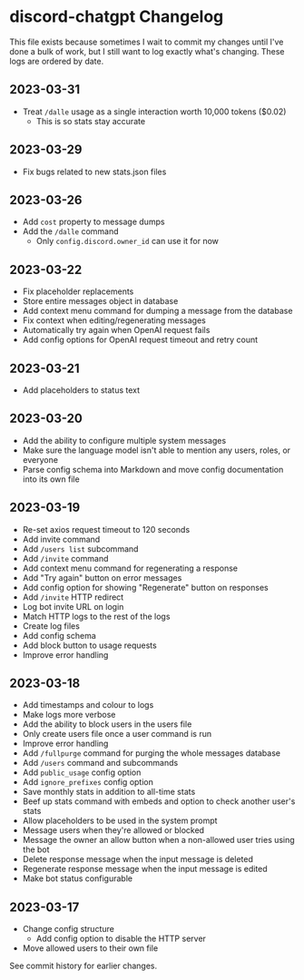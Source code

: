# discord-chatgpt Changelog
This file exists because sometimes I wait to commit my changes until I've done a bulk of work, but I still want to log exactly what's changing. These logs are ordered by date.

## 2023-03-31
- Treat `/dalle` usage as a single interaction worth 10,000 tokens ($0.02)
    - This is so stats stay accurate

## 2023-03-29
- Fix bugs related to new stats.json files

## 2023-03-26
- Add `cost` property to message dumps
- Add the `/dalle` command
    - Only `config.discord.owner_id` can use it for now

## 2023-03-22
- Fix placeholder replacements
- Store entire messages object in database
- Add context menu command for dumping a message from the database
- Fix context when editing/regenerating messages
- Automatically try again when OpenAI request fails
- Add config options for OpenAI request timeout and retry count

## 2023-03-21
- Add placeholders to status text

## 2023-03-20
- Add the ability to configure multiple system messages
- Make sure the language model isn't able to mention any users, roles, or everyone
- Parse config schema into Markdown and move config documentation into its own file

## 2023-03-19
- Re-set axios request timeout to 120 seconds
- Add invite command
- Add `/users list` subcommand
- Add `/invite` command
- Add context menu command for regenerating a response
- Add "Try again" button on error messages
- Add config option for showing "Regenerate" button on responses
- Add `/invite` HTTP redirect
- Log bot invite URL on login
- Match HTTP logs to the rest of the logs
- Create log files
- Add config schema
- Add block button to usage requests
- Improve error handling

## 2023-03-18
- Add timestamps and colour to logs
- Make logs more verbose
- Add the ability to block users in the users file
- Only create users file once a user command is run
- Improve error handling
- Add `/fullpurge` command for purging the whole messages database
- Add `/users` command and subcommands
- Add `public_usage` config option
- Add `ignore_prefixes` config option
- Save monthly stats in addition to all-time stats
- Beef up stats command with embeds and option to check another user's stats
- Allow placeholders to be used in the system prompt
- Message users when they're allowed or blocked
- Message the owner an allow button when a non-allowed user tries using the bot
- Delete response message when the input message is deleted
- Regenerate response message when the input message is edited
- Make bot status configurable

## 2023-03-17
- Change config structure
    - Add config option to disable the HTTP server
- Move allowed users to their own file

See commit history for earlier changes.